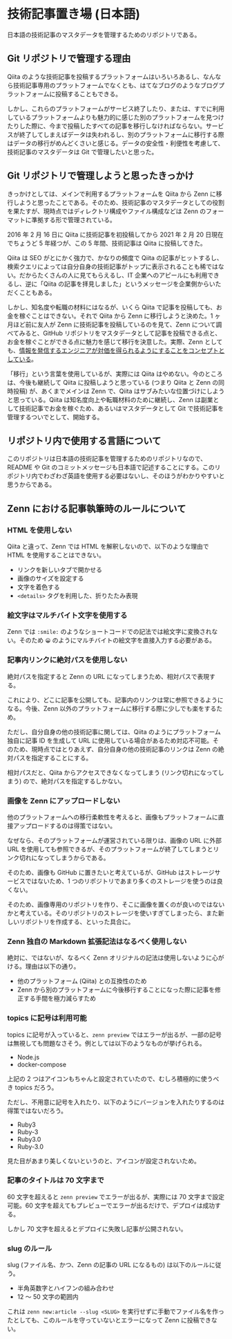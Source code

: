 # 技術記事置き場 (日本語)
日本語の技術記事のマスタデータを管理するためのリポジトリである。

## Git リポジトリで管理する理由
Qiita のような技術記事を投稿するプラットフォームはいろいろあるし、なんなら技術記事専用のプラットフォームでなくとも、はてなブログのようなブログプラットフォームに投稿することもできる。

しかし、これらのプラットフォームがサービス終了したり、または、すでに利用しているプラットフォームよりも魅力的に感じた別のプラットフォームを見つけたりした際に、今まで投稿したすべての記事を移行しなければならない。サービスが終了してしまえばデータは失われるし、別のプラットフォームに移行する際はデータの移行がめんどくさいと感じる。データの安全性・利便性を考慮して、技術記事のマスタデータは Git で管理したいと思った。

## Git リポジトリで管理しようと思ったきっかけ
きっかけとしては、メインで利用するプラットフォームを Qiita から Zenn に移行しようと思ったことである。そのため、技術記事のマスタデータとしての役割を果たすが、現時点ではディレクトリ構成やファイル構成などは Zenn のフォーマットに準拠する形で管理されている。

2016 年 2 月 16 日に Qiita に技術記事を初投稿してから 2021 年 2 月 20 日現在でちょうど 5 年経つが、この 5 年間、技術記事は Qiita に投稿してきた。

Qiita は SEO がとにかく強力で、かなりの頻度で Qiita の記事がヒットするし、検索クエリによっては自分自身の技術記事がトップに表示されることも稀ではない。だからたくさんの人に見てもらえるし、IT 企業へのアピールにも利用できるし、逆に「Qiita の記事を拝見しました」というメッセージを企業側からいただくこともある。

しかし、知名度や転職の材料にはなるが、いくら Qiita で記事を投稿しても、お金を稼ぐことはできない。それで Qiita から Zenn に移行しようと決めた。1 ヶ月ほど前に友人が Zenn に技術記事を投稿しているのを見て、Zenn について調べてみると、GitHub リポジトリをマスタデータとして記事を投稿できる点と、お金を稼ぐことができる点に魅力を感じて移行を決意した。実際、Zenn としても、[情報を発信するエンジニアが対価を得られるようにすることをコンセプトとしている](https://zenn.dev/about)。

「移行」という言葉を使用しているが、実際には Qiita はやめない。今のところは、今後も継続して Qiita に投稿しようと思っている (つまり Qiita と Zenn の同時投稿) が、あくまでメインは Zenn で、Qiita はサブみたいな位置づけにしようと思っている。Qiita は知名度向上や転職材料のために継続し、Zenn は副業として技術記事でお金を稼ぐため、あるいはマスタデータとして Git で技術記事を管理するついでとして、開始する。

## リポジトリ内で使用する言語について
このリポジトリは日本語の技術記事を管理するためのリポジトリなので、README や Git のコミットメッセージも日本語で記述することにする。このリポジトリ内でわざわざ英語を使用する必要はないし、そのほうがわかりやすいと思うからである。

## Zenn における記事執筆時のルールについて
### HTML を使用しない
Qiita と違って、Zenn では HTML を解釈しないので、以下のような理由で HTML を使用することはできない。

* リンクを新しいタブで開かせる
* 画像のサイズを設定する
* 文字を着色する
* `<details>` タグを利用した、折りたたみ表現

### 絵文字はマルチバイト文字を使用する
Zenn では `:smile:` のようなショートコードでの記法では絵文字に変換されない。そのため `😀` のようにマルチバイトの絵文字を直接入力する必要がある。

### 記事内リンクに絶対パスを使用しない
絶対パスを指定すると Zenn の URL になってしまうため、相対パスで表現する。

これにより、どこに記事を公開しても、記事内のリンクは常に参照できるようになる。今後、Zenn 以外のプラットフォームに移行する際に少しでも楽をするため。

ただし、自分自身の他の技術記事に関しては、Qiita のようにプラットフォーム独自に記事 ID を生成して URL に使用している場合があるため対応不可能。そのため、現時点ではとりあえず、自分自身の他の技術記事のリンクは Zenn の絶対パスを指定することにする。

相対パスだと、Qiita からアクセスできなくなってしまう (リンク切れになってしまう) ので、絶対パスを指定するしかない。

### 画像を Zenn にアップロードしない
他のプラットフォームへの移行柔軟性を考えると、画像もプラットフォームに直接アップロードするのは得策ではない。

なぜなら、そのプラットフォームが運営されている限りは、画像の URL に外部 URL を使用しても参照できるが、そのプラットフォームが終了してしまうとリンク切れになってしまうからである。

そのため、画像も GitHub に置きたいと考えているが、GitHub はストレージサービスではないため、1 つのリポジトリであまり多くのストレージを使うのは良くない。

そのため、画像専用のリポジトリを作り、そこに画像を置くのが良いのではないかと考えている。そのリポジトリのストレージを使いすぎてしまったら、また新しいリポジトリを作成する、といった具合に。

### Zenn 独自の Markdown 拡張記法はなるべく使用しない
絶対に、ではないが、なるべく Zenn オリジナルの記法は使用しないように心がける。理由は以下の通り。

* 他のプラットフォーム (Qiita) との互換性のため
* Zenn から別のプラットフォームに今後移行することになった際に記事を修正する手間を極力減らすため

### topics に記号は利用可能
topics に記号が入っていると、`zenn preview` ではエラーが出るが、一部の記号は無視しても問題なさそう。例としては以下のようなものが挙げられる。

* Node.js
* docker-compose

上記の 2 つはアイコンもちゃんと設定されていたので、むしろ積極的に使うべき topics だろう。

ただし、不用意に記号を入れたり、以下のようにバージョンを入れたりするのは得策ではないだろう。

* Ruby3
* Ruby-3
* Ruby3.0
* Ruby-3.0

見た目があまり美しくないというのと、アイコンが設定されないため。

### 記事のタイトルは 70 文字まで
60 文字を超えると `zenn preview` でエラーが出るが、実際には 70 文字まで設定可能。60 文字を超えてもプレビューでエラーが出るだけで、デプロイは成功する。

しかし 70 文字を超えるとデプロイに失敗し記事が公開されない。

### slug のルール
slug (ファイル名、かつ、Zenn の記事の URL になるもの) は以下のルールに従う。

* 半角英数字とハイフンの組み合わせ
* 12 〜 50 文字の範囲内

これは `zenn new:article --slug <SLUG>` を実行せずに手動でファイル名を作ったとしても、このルールを守っていないとエラーになって Zenn に投稿できない。
